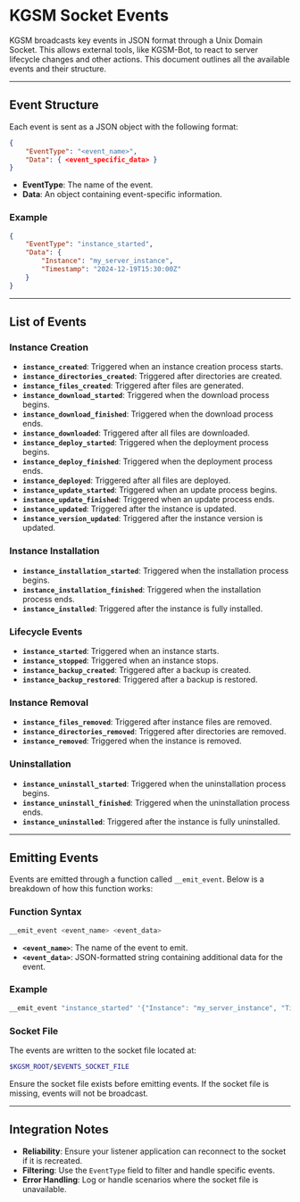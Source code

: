 # KGSM Socket Events

KGSM broadcasts key events in JSON format through a Unix Domain Socket. This allows external tools, like KGSM-Bot, to react to server lifecycle changes and other actions. This document outlines all the available events and their structure.

---

## Event Structure

Each event is sent as a JSON object with the following format:

```json
{
    "EventType": "<event_name>",
    "Data": { <event_specific_data> }
}
```

- **EventType**: The name of the event.
- **Data**: An object containing event-specific information.

### Example

```json
{
    "EventType": "instance_started",
    "Data": {
        "Instance": "my_server_instance",
        "Timestamp": "2024-12-19T15:30:00Z"
    }
}
```

---

## List of Events

### Instance Creation

- **`instance_created`**: Triggered when an instance creation process starts.
- **`instance_directories_created`**: Triggered after directories are created.
- **`instance_files_created`**: Triggered after files are generated.
- **`instance_download_started`**: Triggered when the download process begins.
- **`instance_download_finished`**: Triggered when the download process ends.
- **`instance_downloaded`**: Triggered after all files are downloaded.
- **`instance_deploy_started`**: Triggered when the deployment process begins.
- **`instance_deploy_finished`**: Triggered when the deployment process ends.
- **`instance_deployed`**: Triggered after all files are deployed.
- **`instance_update_started`**: Triggered when an update process begins.
- **`instance_update_finished`**: Triggered when an update process ends.
- **`instance_updated`**: Triggered after the instance is updated.
- **`instance_version_updated`**: Triggered after the instance version is updated.

### Instance Installation

- **`instance_installation_started`**: Triggered when the installation process begins.
- **`instance_installation_finished`**: Triggered when the installation process ends.
- **`instance_installed`**: Triggered after the instance is fully installed.

### Lifecycle Events

- **`instance_started`**: Triggered when an instance starts.
- **`instance_stopped`**: Triggered when an instance stops.
- **`instance_backup_created`**: Triggered after a backup is created.
- **`instance_backup_restored`**: Triggered after a backup is restored.

### Instance Removal

- **`instance_files_removed`**: Triggered after instance files are removed.
- **`instance_directories_removed`**: Triggered after directories are removed.
- **`instance_removed`**: Triggered when the instance is removed.

### Uninstallation

- **`instance_uninstall_started`**: Triggered when the uninstallation process begins.
- **`instance_uninstall_finished`**: Triggered when the uninstallation process ends.
- **`instance_uninstalled`**: Triggered after the instance is fully uninstalled.

---

## Emitting Events

Events are emitted through a function called `__emit_event`. Below is a breakdown of how this function works:

### Function Syntax

```bash
__emit_event <event_name> <event_data>
```

- **`<event_name>`**: The name of the event to emit.
- **`<event_data>`**: JSON-formatted string containing additional data for the event.

### Example

```bash
__emit_event "instance_started" '{"Instance": "my_server_instance", "Timestamp": "2024-12-19T15:30:00Z"}'
```

### Socket File

The events are written to the socket file located at:

```bash
$KGSM_ROOT/$EVENTS_SOCKET_FILE
```

Ensure the socket file exists before emitting events. If the socket file is missing, events will not be broadcast.

---

## Integration Notes

- **Reliability**: Ensure your listener application can reconnect to the socket if it is recreated.
- **Filtering**: Use the `EventType` field to filter and handle specific events.
- **Error Handling**: Log or handle scenarios where the socket file is unavailable.

